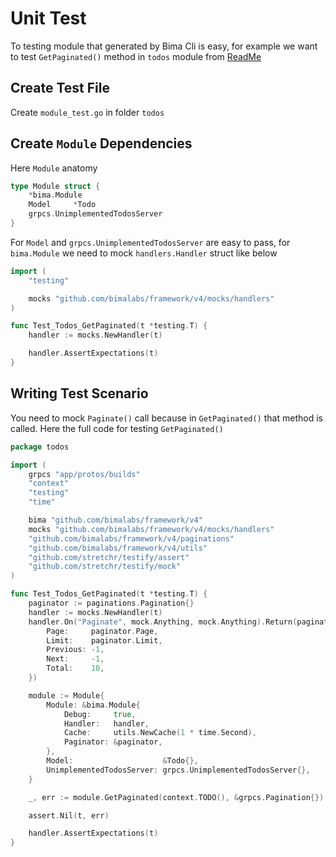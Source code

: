 # Unit Test

To testing module that generated by Bima Cli is easy, for example we want to test `GetPaginated()` method in `todos` module from [ReadMe](../README.md#create-new-module)

## Create Test File

Create `module_test.go` in folder `todos`

## Create `Module` Dependencies

Here `Module` anatomy 

```go
type Module struct {
    *bima.Module
	Model     *Todo
    grpcs.UnimplementedTodosServer
}
```

For `Model` and `grpcs.UnimplementedTodosServer` are easy to pass, for `bima.Module` we need to mock `handlers.Handler` struct like below


```go
import (
    "testing"

    mocks "github.com/bimalabs/framework/v4/mocks/handlers"
)

func Test_Todos_GetPaginated(t *testing.T) {
	handler := mocks.NewHandler(t)

	handler.AssertExpectations(t)
}
```

## Writing Test Scenario

You need to mock `Paginate()` call because in `GetPaginated()` that method is called. Here the full code for testing `GetPaginated()`

```go
package todos

import (
	grpcs "app/protos/builds"
	"context"
	"testing"
	"time"

	bima "github.com/bimalabs/framework/v4"
	mocks "github.com/bimalabs/framework/v4/mocks/handlers"
	"github.com/bimalabs/framework/v4/paginations"
	"github.com/bimalabs/framework/v4/utils"
	"github.com/stretchr/testify/assert"
	"github.com/stretchr/testify/mock"
)

func Test_Todos_GetPaginated(t *testing.T) {
	paginator := paginations.Pagination{}
	handler := mocks.NewHandler(t)
	handler.On("Paginate", mock.Anything, mock.Anything).Return(paginations.Metadata{
		Page:     paginator.Page,
		Limit:    paginator.Limit,
		Previous: -1,
		Next:     -1,
		Total:    10,
	})

	module := Module{
		Module: &bima.Module{
			Debug:     true,
			Handler:   handler,
			Cache:     utils.NewCache(1 * time.Second),
			Paginator: &paginator,
		},
		Model:                    &Todo{},
		UnimplementedTodosServer: grpcs.UnimplementedTodosServer{},
	}

	_, err := module.GetPaginated(context.TODO(), &grpcs.Pagination{})

	assert.Nil(t, err)

	handler.AssertExpectations(t)
}

```
